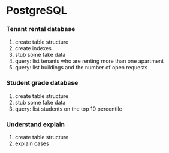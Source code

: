 # PostgreSQL

### Tenant rental database
1. create table structure
2. create indexes
3. stub some fake data
4. query: list tenants who are renting more than one apartment
5. query: list buildings and the number of open requests

### Student grade database
1. create table structure
2. stub some fake data
3. query: list students on the top 10 percentile

### Understand explain
1. create table structure
2. explain cases
